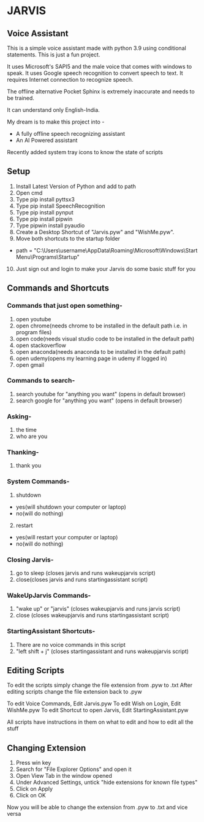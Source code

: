 # JARVIS #
## Voice Assistant ##

This is a simple voice assistant made with python 3.9 using conditional statements.
This is just a fun project.

It uses Microsoft's SAPI5 and the male voice that comes with windows to speak.
It uses Google speech recognition to convert speech to text. 
It requires Internet connection to recognize speech.

The offline alternative Pocket Sphinx is extremely inaccurate and needs to be trained. 

It can understand only English-India.

My dream is to make this project into -
- A fully offline speech recognizing assistant
- An AI Powered assistant

Recently added system tray icons to know the state of scripts

## Setup ##
1. Install Latest Version of Python and add to path
2. Open cmd
3. Type pip install pyttsx3
4. Type pip install SpeechRecognition
5. Type pip install pynput
6. Type pip install pipwin
7. Type pipwin install pyaudio
8. Create a Desktop Shortcut of "Jarvis.pyw" and "WishMe.pyw".
9. Move both shortcuts to the startup folder
- path = "C:\Users\username\AppData\Roaming\Microsoft\Windows\Start Menu\Programs\Startup\"
10. Just sign out and login to make your Jarvis do some basic stuff for you

## Commands and Shortcuts ##
### Commands that just open something- ###
1. open youtube
2. open chrome(needs chrome to be installed in the default path i.e. in program files)
3. open code(needs visual studio code to be installed in the default path)
4. open stackoverflow
5. open anaconda(needs anaconda to be installed in the default path)
6. open udemy(opens my learning page in udemy if logged in)
7. open gmail

### Commands to search- ###
1. search youtube for "anything you want" (opens in default browser)
2. search google for "anything you want" (opens in default browser)

### Asking- ###
1. the time
2. who are you

### Thanking- ###
1. thank you

### System Commands- ###
1. shutdown
- yes(will shutdown your computer or laptop)
- no(will do nothing)
2. restart
- yes(will restart your computer or laptop)
- no(will do nothing)

### Closing Jarvis- ###
1. go to sleep (closes jarvis and runs wakeupjarvis script)
2. close(closes jarvis and runs startingassistant script)

### WakeUpJarvis Commands- ###

1. "wake up" or "jarvis" (closes wakeupjarvis and runs jarvis script)
2. close (closes wakeupjarvis and runs startingassistant script)

### StartingAssistant Shortcuts- ###
1. There are no voice commands in this script
2. "left shift + j" (closes startingassistant and runs wakeupjarvis script)

## Editing Scripts ##
To edit the scripts simply change the file extension from .pyw to .txt
After editing scripts change the file extension back to .pyw

To edit Voice Commands, Edit Jarvis.pyw
To edit Wish on Login, Edit WishMe.pyw
To edit Shortcut to open Jarvis, Edit StartingAssistant.pyw

All scripts have instructions in them on what to edit and how to edit all the stuff

## Changing Extension ##
1. Press win key
2. Search for "File Explorer Options" and open it
3. Open View Tab in the window opened
4. Under Advanced Settings, untick "hide extensions for known file types"
5. Click on Apply
6. Click on OK

Now you will be able to change the extension from .pyw to .txt and vice versa
